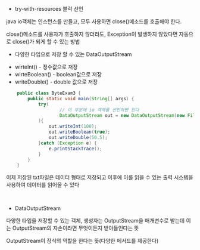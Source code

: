 - try-with-resources 블럭 선언

java io객체는 인스턴스를 만들고, 모두 사용하면 close()메소드를 호출해야 한다.

close()메소드를 사용자가 호출하지 않더라도, Exception이 발생하지 않았다면 자동으로 close()가 되게 할 수 있는 방법

- 다양한 타입으로 저장 할 수 있는 DataOutputStream
* wirteInt() - 정수값으로 저장
* wirteBoolean() - boolean값으로 저장
* writeDouble() - double 값으로 저장

```java  
    public class ByteExam3 {    
        public static void main(String[] args) {
            try(
                    // 이 부분에 io 객체를 선언하면 된다
                    DataOutputStream out = new DataOutputStream(new FileOutputStream("data.txt"));
            ){
                out.writeInt(100);
                out.writeBoolean(true);
                out.writeDouble(50.5);
            }catch (Exception e) {
                e.printStackTrace();
            }
        }   
    }

```

이제 저장된 txt파일은 데이터 형태로 저장되고 이후에 이를 읽을 수 있는 출력 시스템을 사용하여 데이터를 읽어올 수 있다

<br/>

- DataOutputStream

다양한 타입을 저장할 수 있는 객체, 생성자는 OutputStream을 매개변수로 받는데 이는 OutputStream의 자손이라면 무엇이든지 받아들인다는 뜻

OutputStream이 장식의 역할을 한다는 뜻(다양한 메서드를 제공한다)

